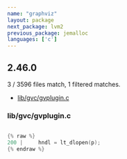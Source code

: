 ```yaml
---
name: "graphviz"
layout: package
next_package: lvm2
previous_package: jemalloc
languages: ['c']
---
```

## 2.46.0
3 / 3596 files match, 1 filtered matches.

 - [lib/gvc/gvplugin.c](#libgvcgvpluginc)

### lib/gvc/gvplugin.c

```c

{% raw %}
200 |     hndl = lt_dlopen(p);
{% endraw %}

```